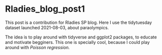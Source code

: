 # Rladies_blog_post1
This post is a contribution for Rladies SP blog. Here I use the tidytuesday dataset launched 2021-08-03, about paraolympics. 

The idea is to play around with tidyverse and ggplot2 packages, to educate and motivate begginers. This one is specially cool, because I could play around with _Poisson regression._
